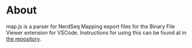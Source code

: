 # About

map.js is a parser for NerdSeq Mapping export files for the Binary File Viewer extension for VSCode.
Instructions for using this can be found at in [the repository](https://github.com/maziac/binary-file-viewer).